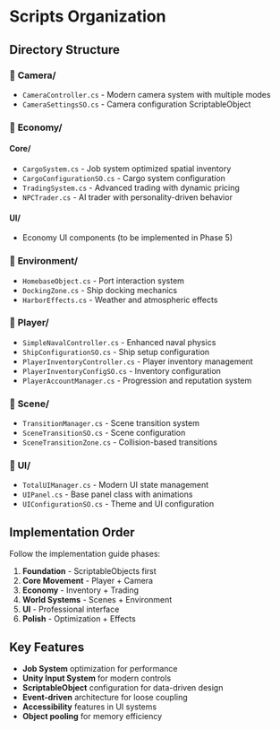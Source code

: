 # Scripts Organization

## Directory Structure

### 📁 **Camera/**
- `CameraController.cs` - Modern camera system with multiple modes
- `CameraSettingsSO.cs` - Camera configuration ScriptableObject

### 📁 **Economy/**
#### **Core/**
- `CargoSystem.cs` - Job system optimized spatial inventory
- `CargoConfigurationSO.cs` - Cargo system configuration
- `TradingSystem.cs` - Advanced trading with dynamic pricing
- `NPCTrader.cs` - AI trader with personality-driven behavior

#### **UI/**
- Economy UI components (to be implemented in Phase 5)

### 📁 **Environment/**
- `HomebaseObject.cs` - Port interaction system
- `DockingZone.cs` - Ship docking mechanics
- `HarborEffects.cs` - Weather and atmospheric effects

### 📁 **Player/**
- `SimpleNavalController.cs` - Enhanced naval physics
- `ShipConfigurationSO.cs` - Ship setup configuration
- `PlayerInventoryController.cs` - Player inventory management
- `PlayerInventoryConfigSO.cs` - Inventory configuration
- `PlayerAccountManager.cs` - Progression and reputation system

### 📁 **Scene/**
- `TransitionManager.cs` - Scene transition system
- `SceneTransitionSO.cs` - Scene configuration
- `SceneTransitionZone.cs` - Collision-based transitions

### 📁 **UI/**
- `TotalUIManager.cs` - Modern UI state management
- `UIPanel.cs` - Base panel class with animations
- `UIConfigurationSO.cs` - Theme and UI configuration

## Implementation Order
Follow the implementation guide phases:
1. **Foundation** - ScriptableObjects first
2. **Core Movement** - Player + Camera
3. **Economy** - Inventory + Trading
4. **World Systems** - Scenes + Environment
5. **UI** - Professional interface
6. **Polish** - Optimization + Effects

## Key Features
- **Job System** optimization for performance
- **Unity Input System** for modern controls
- **ScriptableObject** configuration for data-driven design
- **Event-driven** architecture for loose coupling
- **Accessibility** features in UI systems
- **Object pooling** for memory efficiency